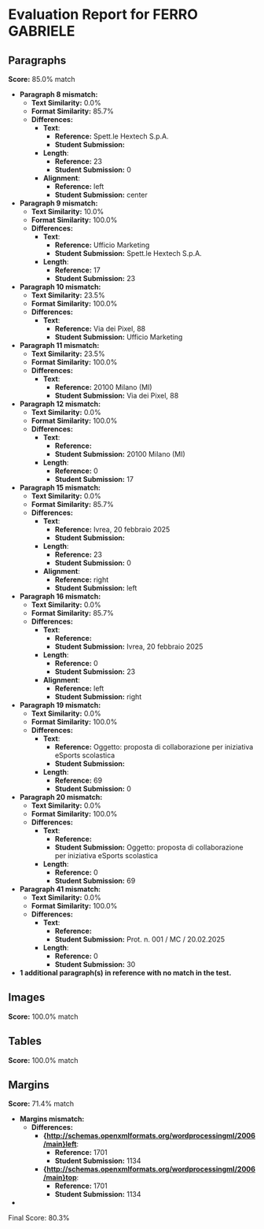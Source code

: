 # Evaluation Report for FERRO GABRIELE

## Paragraphs
**Score:** 85.0% match

- **Paragraph 8 mismatch:**
  - **Text Similarity:** 0.0%
  - **Format Similarity:** 85.7%
  - **Differences:**
    - **Text**:
      - **Reference:** Spett.le Hextech S.p.A.
      - **Student Submission:** 
    - **Length**:
      - **Reference:** 23
      - **Student Submission:** 0
    - **Alignment**:
      - **Reference:** left
      - **Student Submission:** center
- **Paragraph 9 mismatch:**
  - **Text Similarity:** 10.0%
  - **Format Similarity:** 100.0%
  - **Differences:**
    - **Text**:
      - **Reference:** Ufficio Marketing
      - **Student Submission:** Spett.le Hextech S.p.A.
    - **Length**:
      - **Reference:** 17
      - **Student Submission:** 23
- **Paragraph 10 mismatch:**
  - **Text Similarity:** 23.5%
  - **Format Similarity:** 100.0%
  - **Differences:**
    - **Text**:
      - **Reference:** Via dei Pixel, 88
      - **Student Submission:** Ufficio Marketing
- **Paragraph 11 mismatch:**
  - **Text Similarity:** 23.5%
  - **Format Similarity:** 100.0%
  - **Differences:**
    - **Text**:
      - **Reference:** 20100 Milano (MI)
      - **Student Submission:** Via dei Pixel, 88
- **Paragraph 12 mismatch:**
  - **Text Similarity:** 0.0%
  - **Format Similarity:** 100.0%
  - **Differences:**
    - **Text**:
      - **Reference:** 
      - **Student Submission:** 20100 Milano (MI)
    - **Length**:
      - **Reference:** 0
      - **Student Submission:** 17
- **Paragraph 15 mismatch:**
  - **Text Similarity:** 0.0%
  - **Format Similarity:** 85.7%
  - **Differences:**
    - **Text**:
      - **Reference:** Ivrea, 20 febbraio 2025
      - **Student Submission:** 
    - **Length**:
      - **Reference:** 23
      - **Student Submission:** 0
    - **Alignment**:
      - **Reference:** right
      - **Student Submission:** left
- **Paragraph 16 mismatch:**
  - **Text Similarity:** 0.0%
  - **Format Similarity:** 85.7%
  - **Differences:**
    - **Text**:
      - **Reference:** 
      - **Student Submission:** Ivrea, 20 febbraio 2025
    - **Length**:
      - **Reference:** 0
      - **Student Submission:** 23
    - **Alignment**:
      - **Reference:** left
      - **Student Submission:** right
- **Paragraph 19 mismatch:**
  - **Text Similarity:** 0.0%
  - **Format Similarity:** 100.0%
  - **Differences:**
    - **Text**:
      - **Reference:** Oggetto: proposta di collaborazione per iniziativa eSports scolastica
      - **Student Submission:** 
    - **Length**:
      - **Reference:** 69
      - **Student Submission:** 0
- **Paragraph 20 mismatch:**
  - **Text Similarity:** 0.0%
  - **Format Similarity:** 100.0%
  - **Differences:**
    - **Text**:
      - **Reference:** 
      - **Student Submission:** Oggetto: proposta di collaborazione per iniziativa eSports scolastica
    - **Length**:
      - **Reference:** 0
      - **Student Submission:** 69
- **Paragraph 41 mismatch:**
  - **Text Similarity:** 0.0%
  - **Format Similarity:** 100.0%
  - **Differences:**
    - **Text**:
      - **Reference:** 
      - **Student Submission:** Prot. n. 001 / MC / 20.02.2025
    - **Length**:
      - **Reference:** 0
      - **Student Submission:** 30
- **1 additional paragraph(s) in reference with no match in the test.**
## Images
**Score:** 100.0% match

## Tables
**Score:** 100.0% match

## Margins
**Score:** 71.4% match

- **Margins mismatch:**
  - **Differences:**
    - **{http://schemas.openxmlformats.org/wordprocessingml/2006/main}left**:
      - **Reference:** 1701
      - **Student Submission:** 1134
    - **{http://schemas.openxmlformats.org/wordprocessingml/2006/main}top**:
      - **Reference:** 1701
      - **Student Submission:** 1134
- 
Final Score: 80.3%
